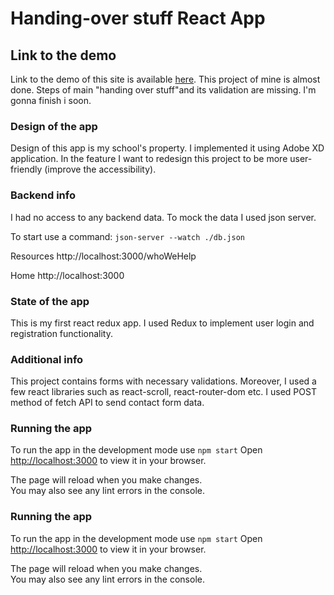 # Handing-over stuff React App

## Link to the demo

Link to the demo of this site is available [here](http://localhost:3001).
This project of mine is almost done. Steps of main "handing over stuff"and its validation are missing. I'm gonna finish i soon. 
### Design of the app

Design of this app is my school's property. I implemented it using Adobe XD application. In the feature I want to redesign this project to be more user-friendly (improve the accessibility). 

### Backend info

I had no access to any backend data. To mock the data I used json server. 

To start use a command: `json-server --watch ./db.json`

Resources
http://localhost:3000/whoWeHelp

Home
http://localhost:3000

### State of the app

This is my first react redux app. I used Redux to implement user login and registration functionality. 

### Additional info

This project contains forms with necessary validations. Moreover, I used a few react libraries such as react-scroll, react-router-dom etc. I used POST method of fetch API to send contact form data. 

### Running the app 

To run the app in the development mode use `npm start`
Open [http://localhost:3000](http://localhost:3001) to view it in your browser.

The page will reload when you make changes.\
You may also see any lint errors in the console.

### Running the app

To run the app in the development mode use `npm start`
Open [http://localhost:3000](http://localhost:3001) to view it in your browser.

The page will reload when you make changes.\
You may also see any lint errors in the console.
